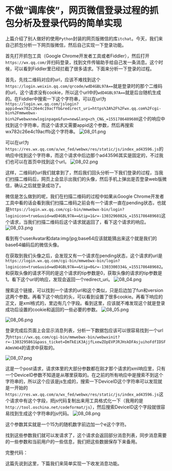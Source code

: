 # 不做“调库侠”，网页微信登录过程的抓包分析及登录代码的简单实现

上篇介绍了别人做好的使用`Python`封装的网页版微信的库`itchat`。今天，我们来自己抓包分析一下网页版微信，然后自己实现一下登录功能。

 首先打开抓包工具（Google Chrome开发者工具或者Fiddler），然后打开`https://wx.qq.com/`并扫码登录，找到文件传输助手给自己发一条消息。这个时候，可以看到Fiddler里已经拦截了很多请求。下面来分析一下登录的过程。
 
首先，先找二维码对应的url，应该不难找到这个`https://login.weixin.qq.com/qrcode/wdD4GBL97A==`就是登录时的那个二维码的url，这个请求没有cookie，所以这个url中的`wdD4GBL97A==`就是后台随机生成的。在Fiddler中搜索一下这个字符串，可以在url为`https://login.wx.qq.com/jslogin?appid=wx782c26e4c19acffb&redirect_uri=https%3A%2F%2Fwx.qq.com%2Fcgi-bin%2Fmmwebwx-bin%2Fwebwxnewloginpage&fun=new&lang=zh_CN&_=1551786489680`这个的响应中找到这个字符串，而这个请求又需要appid这个参数，然后再搜索wx782c26e4c19acffb这个字符串。
![08_01.png](https://shengjieli.github.io/img/weixin/08_01.png)

 可以在url为`https://res.wx.qq.com/a/wx_fed/webwx/res/static/js/index_ad43596.js`的响应中找到这个字符串，而这个请求中后边那个ad43596其实是固定的，不过我们也可以在首页中找到这个url。
![08_02.png](https://shengjieli.github.io/img/weixin/08_02.png)
 
 这样，二维码的url我们就拿到了，然后我们回头分析一下我们登录的过程，当我们扫描二维码后，网页上会显示出我们的头像，然后手机上弹出是否登录web版微信，确认之后就登录成功了。
 
 微信是怎么做到的呢，我们在扫描二维码的过程中如果从Google Chrome开发者工具中看的话会看到我们扫描二维码之前会有一个请求一直在pending状态，也就是`https://login.wx.qq.com/cgi-bin/mmwebwx-bin/login?loginicon=true&uuid=wdD4GBL97A==&tip=1&r=-1303296082&_=1551786489681`这个请求，当我们扫描二维码后这个请求就返回了，看下这个请求的响应。
![08_03.png](https://shengjieli.github.io/img/weixin/08_03.png)
 
 看到有个userAvatar和data:img/jpg;base64应该就能猜出来这个就是我们的base64编码后的微信头像。
 
 在获取到我们头像之后，会发现又有一个请求在pending状态，这个请求的url是`https://login.wx.qq.com/cgi-bin/mmwebwx-bin/login?loginicon=true&uuid=wdD4GBL97A==&tip=0&r=-1303300334&_=1551786489682`。和获取头像的请求不同的是这个请求的tip参数是0，获取头像的请求的tip参数是1。看下这个url的响应，发现会返回一个redirect_uri。
![08_04.png](https://shengjieli.github.io/img/weixin/08_04.png)
 

 搜索这个链接，可以找到一个请求的url和这个类似，只是后边加了fun和version这两个参数。再看下这个响应的头，可以看到设置了很多cookie。再看下响应的正文，是xml格式的，里边有几个字段。看到这里，应该就不难发现这个就是登录成功后设置的cookie和返回的一些必要的参数。
![08_05.png](https://shengjieli.github.io/img/weixin/08_05.png)

![08_06.png](https://shengjieli.github.io/img/weixin/08_06.png)
 
 登录完成后页面上会显示消息列表，分析一下数据包应该可以很容易找到一个url为`https://wx.qq.com/cgi-bin/mmwebwx-bin/webwxinit?r=-1303295861&pass_ticket=DmTkEiK3AjjfLxewZOpEVPJRJHskDFAsjuihoFdfIDSFAOmVHO4`的请求中获取的。
 
![08_07.png](https://shengjieli.github.io/img/weixin/08_07.png)
 
 这是一个post请求，请求体里的大部分参数都在刚才那个请求的xml响应里，只有一个DeviceID参数不知道是从哪里获取的。在之前的所有响应中是搜索不到这个字符串的，所以这个应该是js生成的，搜索一下DeviceID这个字符串可以发现就是一开始的`https://res.wx.qq.com/a/wx_fed/webwx/res/static/js/index_ad43596.js`这个请求中有这个字段，把js代码复制出来用工具格式化一下（我用的是`http://tool.oschina.net/codeformat/js`），然后搜索DeviceID这个字段就很容易找到生成这个字符串的js代码。
![08_08.png](https://shengjieli.github.io/img/weixin/08_08.png)
 
 
 这个参数其实就是一个15为的随机数字前边加一个e这个字符。
 
 找到这些参数我们就可以发请求了，这个请求会返回部分消息列表，同步消息需要的一些参数和当前用户的一些信息，我们把这些数据保存下来备用。

完整代码：



 这篇先说到这里，下篇我们来简单实现一下收发消息功能。
 